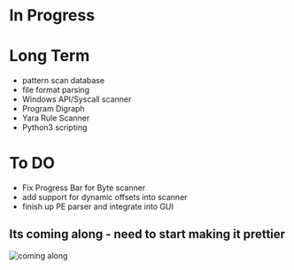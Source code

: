 # In Progress
# Long Term
- pattern scan database
- file format parsing
- Windows API/Syscall scanner
- Program Digraph
- Yara Rule Scanner
- Python3 scripting

# To DO
- Fix Progress Bar for Byte scanner
- add support for dynamic offsets into scanner
- finish up PE parser and integrate into GUI


## Its coming along - need to start making it prettier

![coming along](https://github.com/ColeStrickler/BetterThanHex/assets/82488869/d95373ce-e952-4b3b-868e-5e1696668a09)
